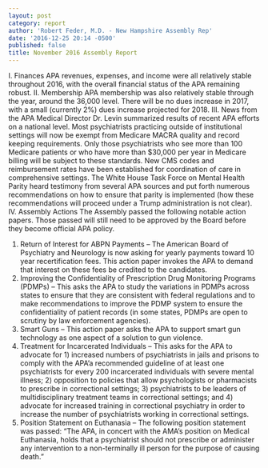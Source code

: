 ```yaml
---
layout: post
category: report
author: 'Robert Feder, M.D. - New Hampshire Assembly Rep'
date: '2016-12-25 20:14 -0500'
published: false
title: November 2016 Assembly Report
---
```

I.	       Finances              APA revenues, expenses, and income were all relatively stable throughout 2016, with the overall financial status of the APA remaining robust.
II.	Membership        APA membership was also relatively stable through the year, around the 36,000 level. There will be no dues increase in 2017, with a small (currently 2%) dues increase projected for 2018.
III.	News from the APA Medical Director    Dr. Levin summarized results of recent APA efforts on a national level. Most psychiatrists practicing outside of institutional settings will now be exempt from Medicare MACRA quality and record keeping requirements.  Only those psychiatrists who see more than 100 Medicare patients or who have more than $30,000 per year in Medicare billing will be subject to these standards.   New CMS codes and reimbursement rates have been established for coordination of care in comprehensive settings.  The White House Task Force on Mental Health Parity heard testimony from several APA sources and put forth numerous recommendations on how to ensure that parity is implemented (how these recommendations will proceed under a Trump administration is not clear). 
IV.	Assembly Actions The Assembly passed the following notable action papers. Those passed will still need to be approved by the Board before they become official APA policy.
1.	Return of Interest for ABPN Payments – The American Board of Psychiatry and Neurology is now asking for yearly payments toward 10 year recertification fees. This action paper invokes the APA to demand that interest on these fees be credited to the candidates.
2.	Improving the Confidentiality of Prescription Drug Monitoring Programs (PDMPs) – This asks the APA to study the variations in PDMPs across states to ensure that they are consistent with federal regulations and to make recommendations to improve the PDMP system to ensure the confidentiality of patient records (in some states, PDMPs are open to scrutiny by law enforcement agencies).
3.	Smart Guns – This action paper asks the APA to support smart gun technology as one aspect of a solution to gun violence.
4.	Treatment for Incarcerated Individuals – This asks for the APA to advocate for 1) increased numbers of psychiatrists in jails and prisons to comply with the APA’a recommended guideline of at least one psychiatrists for every 200 incarcerated individuals with severe mental illness; 2) opposition to policies that allow psychologists or pharmacists to prescribe in correctional settings; 3) psychiatrists to be leaders of multidisciplinary treatment teams in correctional settings; and 4) advocate for increased training in correctional psychiatry in order to increase the number of psychiatrists working in correctional settings. 
5.	Position Statement on Euthanasia – The following position statement was passed: “The APA, in concert with the AMA’s position on Medical Euthanasia, holds that a psychiatrist should not prescribe or administer any intervention to a non-terminally ill person for the purpose of causing death.”

